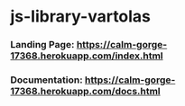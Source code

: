 # js-library-vartolas

### Landing Page: https://calm-gorge-17368.herokuapp.com/index.html

### Documentation: https://calm-gorge-17368.herokuapp.com/docs.html
